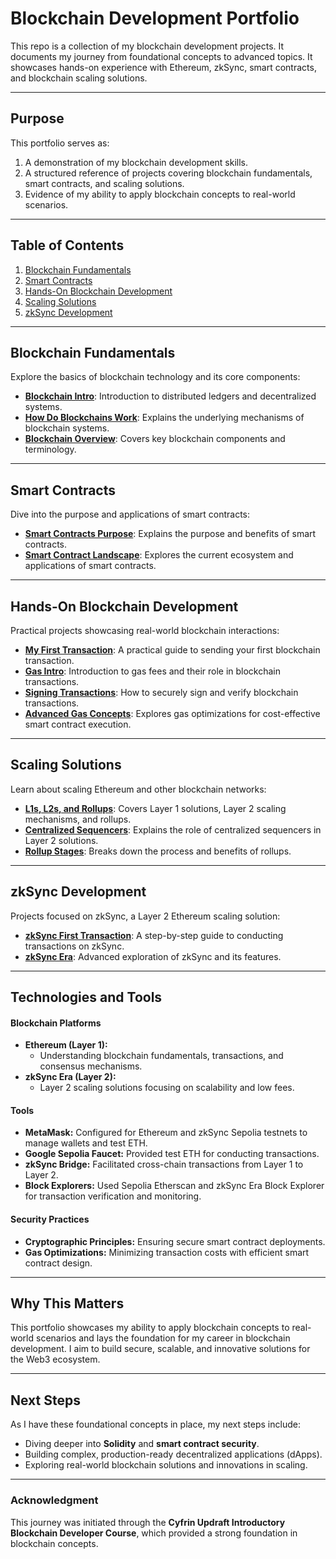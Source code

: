 # **Blockchain Development Portfolio**

This repo is a collection of my blockchain development projects. It documents my journey from foundational concepts to advanced topics. It showcases hands-on experience with Ethereum, zkSync, smart contracts, and blockchain scaling solutions.

---

## **Purpose**

This portfolio serves as:  
1. A demonstration of my blockchain development skills.  
2. A structured reference of projects covering blockchain fundamentals, smart contracts, and scaling solutions.  
3. Evidence of my ability to apply blockchain concepts to real-world scenarios.

---

## **Table of Contents**

1. [Blockchain Fundamentals](#blockchain-fundamentals)  
2. [Smart Contracts](#smart-contracts)  
3. [Hands-On Blockchain Development](#hands-on-blockchain-development)  
4. [Scaling Solutions](#scaling-solutions)  
5. [zkSync Development](#zksync-development)  

---

## **Blockchain Fundamentals**

Explore the basics of blockchain technology and its core components:  

- [**Blockchain Intro**](https://github.com/jason-victor1/Blockchain-Intro): Introduction to distributed ledgers and decentralized systems.  
- [**How Do Blockchains Work**](https://github.com/jason-victor1/how-do-blockchains-work): Explains the underlying mechanisms of blockchain systems.  
- [**Blockchain Overview**](https://github.com/jason-victor1/blockchain-overview): Covers key blockchain components and terminology.  

---

## **Smart Contracts**

Dive into the purpose and applications of smart contracts:  

- [**Smart Contracts Purpose**](https://github.com/jason-victor1/smart-contracts-purpose): Explains the purpose and benefits of smart contracts.  
- [**Smart Contract Landscape**](https://github.com/jason-victor1/Smart-Contract-Landscape): Explores the current ecosystem and applications of smart contracts.  

---

## **Hands-On Blockchain Development**

Practical projects showcasing real-world blockchain interactions:  

- [**My First Transaction**](https://github.com/jason-victor1/my-first-transaction): A practical guide to sending your first blockchain transaction.  
- [**Gas Intro**](https://github.com/jason-victor1/Gas-Intro): Introduction to gas fees and their role in blockchain transactions.  
- [**Signing Transactions**](https://github.com/jason-victor1/Signing-Transactions): How to securely sign and verify blockchain transactions.  
- [**Advanced Gas Concepts**](https://github.com/jason-victor1/advanced-gas-concepts): Explores gas optimizations for cost-effective smart contract execution.  

---

## **Scaling Solutions**

Learn about scaling Ethereum and other blockchain networks:  

- [**L1s, L2s, and Rollups**](https://github.com/jason-victor1/L1s-L2s-Rollups): Covers Layer 1 solutions, Layer 2 scaling mechanisms, and rollups.  
- [**Centralized Sequencers**](https://github.com/jason-victor1/Centralized-Sequencers): Explains the role of centralized sequencers in Layer 2 solutions.  
- [**Rollup Stages**](https://github.com/jason-victor1/Rollup-Stages): Breaks down the process and benefits of rollups.  

---

## **zkSync Development**

Projects focused on zkSync, a Layer 2 Ethereum scaling solution:  

- [**zkSync First Transaction**](https://github.com/jason-victor1/zkSync-first-transaction): A step-by-step guide to conducting transactions on zkSync.  
- [**zkSync Era**](https://github.com/jason-victor1/zkSync-Era): Advanced exploration of zkSync and its features.  

---

## **Technologies and Tools**

#### **Blockchain Platforms**  
- **Ethereum (Layer 1):**  
   - Understanding blockchain fundamentals, transactions, and consensus mechanisms.  
- **zkSync Era (Layer 2):**  
   - Layer 2 scaling solutions focusing on scalability and low fees.  

#### **Tools**  
- **MetaMask:** Configured for Ethereum and zkSync Sepolia testnets to manage wallets and test ETH.  
- **Google Sepolia Faucet:** Provided test ETH for conducting transactions.  
- **zkSync Bridge:** Facilitated cross-chain transactions from Layer 1 to Layer 2.  
- **Block Explorers:** Used Sepolia Etherscan and zkSync Era Block Explorer for transaction verification and monitoring.  

#### **Security Practices**  
- **Cryptographic Principles:** Ensuring secure smart contract deployments.  
- **Gas Optimizations:** Minimizing transaction costs with efficient smart contract design.  

---

## **Why This Matters**

This portfolio showcases my ability to apply blockchain concepts to real-world scenarios and lays the foundation for my career in blockchain development. I aim to build secure, scalable, and innovative solutions for the Web3 ecosystem.

---

## **Next Steps**

As I have these foundational concepts in place, my next steps include:  
- Diving deeper into **Solidity** and **smart contract security**.  
- Building complex, production-ready decentralized applications (dApps).  
- Exploring real-world blockchain solutions and innovations in scaling.

---

### **Acknowledgment**
This journey was initiated through the **Cyfrin Updraft Introductory Blockchain Developer Course**, which provided a strong foundation in blockchain concepts.

